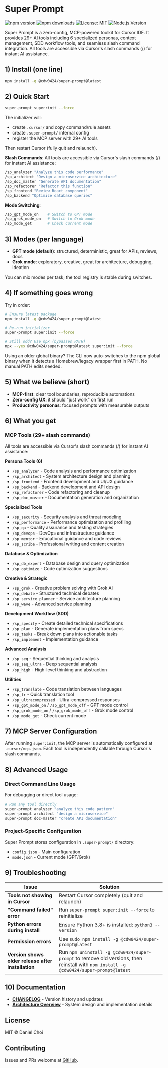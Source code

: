 # Super Prompt

[![npm version](https://img.shields.io/npm/v/@cdw0424/super-prompt.svg)](https://www.npmjs.com/package/@cdw0424/super-prompt)
[![npm downloads](https://img.shields.io/npm/dt/@cdw0424/super-prompt.svg)](https://www.npmjs.com/package/@cdw0424/super-prompt)
[![License: MIT](https://img.shields.io/badge/License-MIT-yellow.svg)](https://opensource.org/licenses/MIT)
[![Node.js Version](https://img.shields.io/badge/node-%3E%3D18.17-brightgreen)](https://nodejs.org/)

Super Prompt is a zero-config, MCP-powered toolkit for Cursor IDE. It provides
29+ AI tools including 6 specialized personas, context management, SDD workflow
tools, and seamless slash command integration. All tools are accessible via
Cursor's slash commands (/) for instant AI assistance.

## 1) Install (one line)

```bash
npm install -g @cdw0424/super-prompt@latest
```

## 2) Quick Start

```bash
super-prompt super:init --force
```

The initializer will:

- create `.cursor/` and copy command/rule assets
- create `.super-prompt/` internal config
- register the MCP server with 29+ AI tools

Then restart Cursor (fully quit and relaunch).

**Slash Commands**: All tools are accessible via Cursor's slash commands (/) for
instant AI assistance:

```bash
/sp_analyzer "Analyze this code performance"
/sp_architect "Design a microservice architecture"
/sp_doc_master "Generate API documentation"
/sp_refactorer "Refactor this function"
/sp_frontend "Review React component"
/sp_backend "Optimize database queries"
```

**Mode Switching**:

```bash
/sp_gpt_mode_on    # Switch to GPT mode
/sp_grok_mode_on   # Switch to Grok mode
/sp_mode_get       # Check current mode
```

## 3) Modes (per language)

- **GPT mode (default)**: structured, deterministic, great for APIs, reviews,
  docs
- **Grok mode**: exploratory, creative, great for architecture, debugging,
  ideation

You can mix modes per task; the tool registry is stable during switches.

## 4) If something goes wrong

Try in order:

```bash
# Ensure latest package
npm install -g @cdw0424/super-prompt@latest

# Re-run initializer
super-prompt super:init --force

# Still odd? Use npx (bypasses PATH)
npx --yes @cdw0424/super-prompt@latest super:init --force
```

Using an older global binary? The CLI now auto-switches to the npm global binary
when it detects a Homebrew/legacy wrapper first in PATH. No manual PATH edits
needed.

## 5) What we believe (short)

- **MCP-first**: clear tool boundaries, reproducible automations
- **Zero‑config UX**: it should "just work" on first run
- **Productivity personas**: focused prompts with measurable outputs

## 6) What you get

### MCP Tools (29+ slash commands)

All tools are accessible via Cursor's slash commands (/) for instant AI
assistance:

**Persona Tools (6)**

- `/sp_analyzer` - Code analysis and performance optimization
- `/sp_architect` - System architecture design and planning
- `/sp_frontend` - Frontend development and UI/UX guidance
- `/sp_backend` - Backend development and API design
- `/sp_refactorer` - Code refactoring and cleanup
- `/sp_doc_master` - Documentation generation and organization

**Specialized Tools**

- `/sp_security` - Security analysis and threat modeling
- `/sp_performance` - Performance optimization and profiling
- `/sp_qa` - Quality assurance and testing strategies
- `/sp_devops` - DevOps and infrastructure guidance
- `/sp_mentor` - Educational guidance and code reviews
- `/sp_scribe` - Professional writing and content creation

**Database & Optimization**

- `/sp_db_expert` - Database design and query optimization
- `/sp_optimize` - Code optimization suggestions

**Creative & Strategic**

- `/sp_grok` - Creative problem solving with Grok AI
- `/sp_debate` - Structured technical debates
- `/sp_service_planner` - Service architecture planning
- `/sp_wave` - Advanced service planning

**Development Workflow (SDD)**

- `/sp_specify` - Create detailed technical specifications
- `/sp_plan` - Generate implementation plans from specs
- `/sp_tasks` - Break down plans into actionable tasks
- `/sp_implement` - Implementation guidance

**Advanced Analysis**

- `/sp_seq` - Sequential thinking and analysis
- `/sp_seq_ultra` - Deep sequential analysis
- `/sp_high` - High-level thinking and abstraction

**Utilities**

- `/sp_translate` - Code translation between languages
- `/sp_tr` - Quick translation tool
- `/sp_ultracompressed` - Ultra-compressed responses
- `/sp_gpt_mode_on` / `/sp_gpt_mode_off` - GPT mode control
- `/sp_grok_mode_on` / `/sp_grok_mode_off` - Grok mode control
- `/sp_mode_get` - Check current mode

## 7) MCP Server Configuration

After running `super:init`, the MCP server is automatically configured at
`.cursor/mcp.json`. Each tool is independently callable through Cursor's slash
commands.

## 8) Advanced Usage

### Direct Command Line Usage

For debugging or direct tool usage:

```bash
# Run any tool directly
super-prompt analyzer "analyze this code pattern"
super-prompt architect "design a microservice"
super-prompt doc-master "create API documentation"
```

### Project-Specific Configuration

Super Prompt stores configuration in `.super-prompt/` directory:

- `config.json` - Main configuration
- `mode.json` - Current mode (GPT/Grok)

## 9) Troubleshooting

| Issue | Solution |
| --- | --- |
| **Tools not showing in Cursor** | Restart Cursor completely (quit and relaunch) |
| **"Command failed" error** | Run `super-prompt super:init --force` to reinitialize |
| **Python errors during install** | Ensure Python 3.8+ is installed: `python3 --version` |
| **Permission errors** | Use `sudo npm install -g @cdw0424/super-prompt@latest` |
| **Version shows older release after installation** | Run `npm uninstall -g @cdw0424/super-prompt` to remove old versions, then reinstall with `npm install -g @cdw0424/super-prompt@latest` |

## 10) Documentation

- **[CHANGELOG](./CHANGELOG.md)** - Version history and updates
- **[Architecture Overview](./docs/architecture-v5.md)** - System design and
  implementation details

## License

MIT © Daniel Choi

## Contributing

Issues and PRs welcome at
[GitHub](https://github.com/cdw0424/super-prompt/issues).